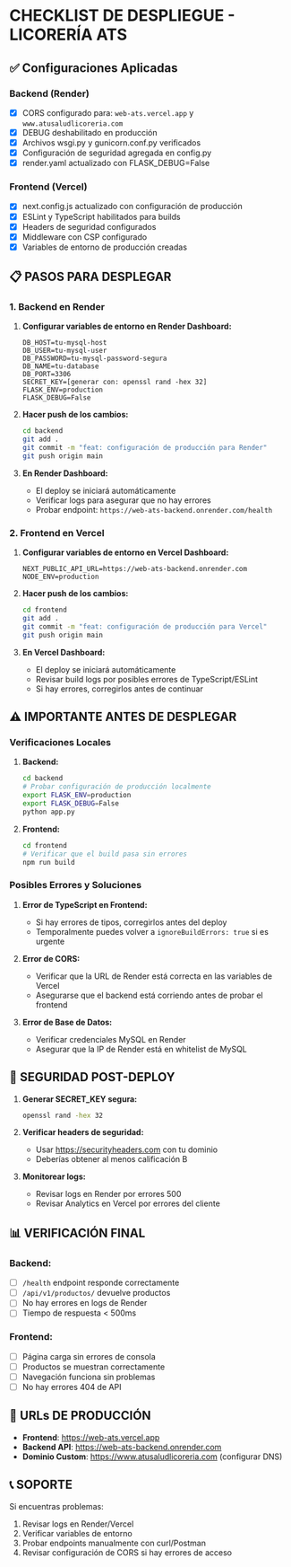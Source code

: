 # CHECKLIST DE DESPLIEGUE - LICORERÍA ATS

## ✅ Configuraciones Aplicadas

### Backend (Render)
- [x] CORS configurado para: `web-ats.vercel.app` y `www.atusaludlicoreria.com`
- [x] DEBUG deshabilitado en producción
- [x] Archivos wsgi.py y gunicorn.conf.py verificados
- [x] Configuración de seguridad agregada en config.py
- [x] render.yaml actualizado con FLASK_DEBUG=False

### Frontend (Vercel)
- [x] next.config.js actualizado con configuración de producción
- [x] ESLint y TypeScript habilitados para builds
- [x] Headers de seguridad configurados
- [x] Middleware con CSP configurado
- [x] Variables de entorno de producción creadas

## 📋 PASOS PARA DESPLEGAR

### 1. Backend en Render

1. **Configurar variables de entorno en Render Dashboard:**
   ```
   DB_HOST=tu-mysql-host
   DB_USER=tu-mysql-user
   DB_PASSWORD=tu-mysql-password-segura
   DB_NAME=tu-database
   DB_PORT=3306
   SECRET_KEY=[generar con: openssl rand -hex 32]
   FLASK_ENV=production
   FLASK_DEBUG=False
   ```

2. **Hacer push de los cambios:**
   ```bash
   cd backend
   git add .
   git commit -m "feat: configuración de producción para Render"
   git push origin main
   ```

3. **En Render Dashboard:**
   - El deploy se iniciará automáticamente
   - Verificar logs para asegurar que no hay errores
   - Probar endpoint: `https://web-ats-backend.onrender.com/health`

### 2. Frontend en Vercel

1. **Configurar variables de entorno en Vercel Dashboard:**
   ```
   NEXT_PUBLIC_API_URL=https://web-ats-backend.onrender.com
   NODE_ENV=production
   ```

2. **Hacer push de los cambios:**
   ```bash
   cd frontend
   git add .
   git commit -m "feat: configuración de producción para Vercel"
   git push origin main
   ```

3. **En Vercel Dashboard:**
   - El deploy se iniciará automáticamente
   - Revisar build logs por posibles errores de TypeScript/ESLint
   - Si hay errores, corregirlos antes de continuar

## ⚠️ IMPORTANTE ANTES DE DESPLEGAR

### Verificaciones Locales

1. **Backend:**
   ```bash
   cd backend
   # Probar configuración de producción localmente
   export FLASK_ENV=production
   export FLASK_DEBUG=False
   python app.py
   ```

2. **Frontend:**
   ```bash
   cd frontend
   # Verificar que el build pasa sin errores
   npm run build
   ```

### Posibles Errores y Soluciones

1. **Error de TypeScript en Frontend:**
   - Si hay errores de tipos, corregirlos antes del deploy
   - Temporalmente puedes volver a `ignoreBuildErrors: true` si es urgente

2. **Error de CORS:**
   - Verificar que la URL de Render está correcta en las variables de Vercel
   - Asegurarse que el backend está corriendo antes de probar el frontend

3. **Error de Base de Datos:**
   - Verificar credenciales MySQL en Render
   - Asegurar que la IP de Render está en whitelist de MySQL

## 🔐 SEGURIDAD POST-DEPLOY

1. **Generar SECRET_KEY segura:**
   ```bash
   openssl rand -hex 32
   ```

2. **Verificar headers de seguridad:**
   - Usar https://securityheaders.com con tu dominio
   - Deberías obtener al menos calificación B

3. **Monitorear logs:**
   - Revisar logs en Render por errores 500
   - Revisar Analytics en Vercel por errores del cliente

## 📊 VERIFICACIÓN FINAL

### Backend:
- [ ] `/health` endpoint responde correctamente
- [ ] `/api/v1/productos/` devuelve productos
- [ ] No hay errores en logs de Render
- [ ] Tiempo de respuesta < 500ms

### Frontend:
- [ ] Página carga sin errores de consola
- [ ] Productos se muestran correctamente
- [ ] Navegación funciona sin problemas
- [ ] No hay errores 404 de API

## 🚀 URLs DE PRODUCCIÓN

- **Frontend**: https://web-ats.vercel.app
- **Backend API**: https://web-ats-backend.onrender.com
- **Dominio Custom**: https://www.atusaludlicoreria.com (configurar DNS)

## 📞 SOPORTE

Si encuentras problemas:
1. Revisar logs en Render/Vercel
2. Verificar variables de entorno
3. Probar endpoints manualmente con curl/Postman
4. Revisar configuración de CORS si hay errores de acceso